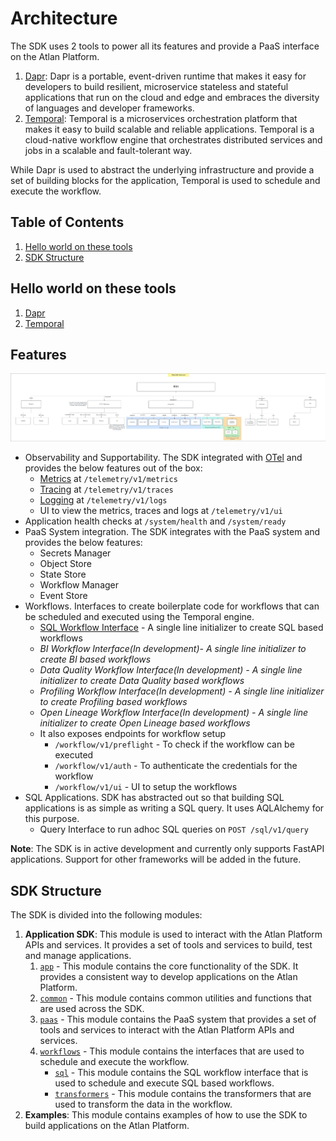 # Architecture

The SDK uses 2 tools to power all its features and provide a PaaS interface on the Atlan Platform.
1. [Dapr](https://dapr.io/): Dapr is a portable, event-driven runtime that makes it easy for developers to build resilient, microservice stateless and stateful applications that run on the cloud and edge and embraces the diversity of languages and developer frameworks.
2. [Temporal](https://docs.temporal.io/): Temporal is a microservices orchestration platform that makes it easy to build scalable and reliable applications. Temporal is a cloud-native workflow engine that orchestrates distributed services and jobs in a scalable and fault-tolerant way.

While Dapr is used to abstract the underlying infrastructure and provide a set of building blocks for the application, Temporal is used to schedule and execute the workflow.


## Table of Contents
1. [Hello world on these tools](#hello-world-on-these-tools)
2. [SDK Structure](#sdk-structure)


## Hello world on these tools
1. [Dapr](https://github.com/dapr/quickstarts/blob/master/tutorials/hello-world/README.md)
2. [Temporal](https://learn.temporal.io/getting_started/python/hello_world_in_python/)


## Features
![SDK Features](../docs/images/Phoenix%20-%20SDK%20Featureset.png)

- Observability and Supportability. The SDK integrated with [OTel](https://opentelemetry.io/) and provides the below features out of the box:
  - [Metrics](../application_sdk/app/rest/interfaces/metrics.py) at `/telemetry/v1/metrics`
  - [Tracing](../application_sdk/app/rest/interfaces/traces.py) at `/telemetry/v1/traces`
  - [Logging](../application_sdk/app/rest/interfaces/logs.py) at `/telemetry/v1/logs`
  - UI to view the metrics, traces and logs at `/telemetry/v1/ui`
- Application health checks at `/system/health` and `/system/ready`
- PaaS System integration. The SDK integrates with the PaaS system and provides the below features:
  - Secrets Manager
  - Object Store
  - State Store
  - Workflow Manager
  - Event Store
- Workflows. Interfaces to create boilerplate code for workflows that can be scheduled and executed using the Temporal engine.
  - [SQL Workflow Interface](../application_sdk/workflows/sql/workflow.py) - A single line initializer to create SQL based workflows
  - _BI Workflow Interface(In development)- A single line initializer to create BI based workflows_
  - _Data Quality Workflow Interface(In development) - A single line initializer to create Data Quality based workflows_
  - _Profiling Workflow Interface(In development) - A single line initializer to create Profiling based workflows_
  - _Open Lineage Workflow Interface(In development) - A single line initializer to create Open Lineage based workflows_
  - It also exposes endpoints for workflow setup
    - `/workflow/v1/preflight` - To check if the workflow can be executed
    - `/workflow/v1/auth` - To authenticate the credentials for the workflow
    - `/workflow/v1/ui` - UI to setup the workflows
- SQL Applications. SDK has abstracted out so that building SQL applications is as simple as writing a SQL query. It uses AQLAlchemy for this purpose.
  - Query Interface to run adhoc SQL queries on `POST /sql/v1/query`

**Note**: The SDK is in active development and currently only supports FastAPI applications. Support for other frameworks will be added in the future.


## SDK Structure
The SDK is divided into the following modules:
1. **Application SDK**: This module is used to interact with the Atlan Platform APIs and services. It provides a set of tools and services to build, test and manage applications.
   1. [`app`](../application_sdk/app/README.md) - This module contains the core functionality of the SDK. It provides a consistent way to develop applications on the Atlan Platform.
   2. [`common`](../application_sdk/common/README.md) - This module contains common utilities and functions that are used across the SDK. 
   3. [`paas`](../application_sdk/paas/README.md) - This module contains the PaaS system that provides a set of tools and services to interact with the Atlan Platform APIs and services.
   4. [`workflows`](../application_sdk/workflows/README.md) - This module contains the interfaces that are used to schedule and execute the workflow.
      - [`sql`](../application_sdk/workflows/sql/README.md) - This module contains the SQL workflow interface that is used to schedule and execute SQL based workflows.
      - [`transformers`](../application_sdk/workflows/transformers/README.md) - This module contains the transformers that are used to transform the data in the workflow.
2. **Examples**: This module contains examples of how to use the SDK to build applications on the Atlan Platform.

